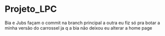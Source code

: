 # Projeto_LPC

Bia e Jubs façam o commit na branch principal a outra eu fiz só pra botar a minha versão do carrossel ja q a bia não deixou eu alterar a home page
